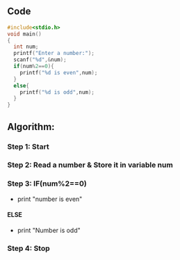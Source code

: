   ## Code

  ```c
 #include<stdio.h>
  void main()
  {
    int num;
    printf("Enter a number:");
    scanf("%d",&num);
    if(num%2==0){
      printf("%d is even",num);
    }
    else{
      printf("%d is odd",num);
    }
  }
  ```
  ## Algorithm:
  
  ### Step 1: Start
  ### Step 2: Read a number & Store it in variable num
  ### Step 3: IF(num%2==0)
  - print "number is even"
  #### ELSE 
  - print "Number is odd"
  ### Step 4: Stop

